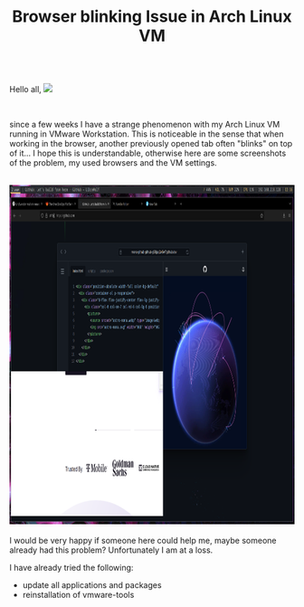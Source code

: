 <h1 align="center">Browser blinking Issue in Arch Linux VM</h1>
</br>
</br>
<p>Hello all, <img src="https://media.giphy.com/media/hvRJCLFzcasrR4ia7z/giphy.gif" width="25px"></p>
</br>
<p>since a few weeks I have a strange phenomenon with my Arch Linux VM running in VMware Workstation. This is noticeable in the sense that when working in the browser, another previously opened tab often "blinks" on top of it... I hope this is understandable, otherwise here are some screenshots of the problem, my used browsers and the VM settings.</p>
</br>
<img src="https://github.com/Davokin/Browser-blinking-Issue/blob/main/images/archvmerr_01.png?raw=true" width="960" height="600"  />
</br>


</br>
I would be very happy if someone here could help me, maybe someone already had this problem? Unfortunately I am at a loss.

I have already tried the following:

- update all applications and packages
- reinstallation of vmware-tools
